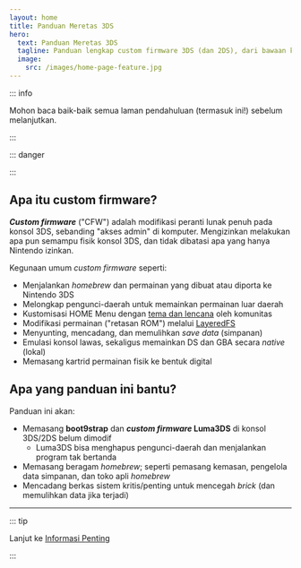 ```yaml
---
layout: home
title: Panduan Meretas 3DS
hero:
  text: Panduan Meretas 3DS
  tagline: Panduan lengkap custom firmware 3DS (dan 2DS), dari bawaan ke boot9strap.
  image:
    src: /images/home-page-feature.jpg
---
```


::: info

Mohon baca baik-baik semua laman pendahuluan (termasuk ini!) sebelum melanjutkan.

:::

::: danger

<!--@include: ./_include/3ds-online.md -->

:::

## Apa itu custom firmware?

_**Custom firmware**_ ("CFW") adalah modifikasi peranti lunak penuh pada konsol 3DS, sebanding "akses admin" di komputer. Mengizinkan melakukan apa pun semampu fisik konsol 3DS, dan tidak dibatasi apa yang hanya Nintendo izinkan.

Kegunaan umum _custom firmware_ seperti:

- Menjalankan _homebrew_ dan permainan yang dibuat atau diporta ke Nintendo 3DS
- Melongkap pengunci-daerah untuk memainkan permainan luar daerah
- Kustomisasi HOME Menu dengan [tema dan lencana](https://themeplaza.art) oleh komunitas
- Modifikasi permainan ("retasan ROM") melalui [LayeredFS](https://github.com/knight-ryu12/godmode9-layeredfs-usage/wiki/Using-Luma3DS'-layeredfs-\(Only-version-8.0-and-higher\))
- Menyunting, mencadang, dan memulihkan _save data_ (simpanan)
- Emulasi konsol lawas, sekaligus memainkan DS dan GBA secara _native_ (lokal)
- Memasang kartrid permainan fisik ke bentuk digital

## Apa yang panduan ini bantu?

Panduan ini akan:

- Memasang **boot9strap** dan **_custom firmware_ Luma3DS** di konsol 3DS/2DS belum dimodif
  - Luma3DS bisa menghapus pengunci-daerah dan menjalankan program tak bertanda
- Memasang beragam _homebrew_; seperti pemasang kemasan, pengelola data simpanan, dan toko apli _homebrew_
- Mencadang berkas sistem kritis/penting untuk mencegah _brick_ (dan memulihkan data jika terjadi)

___

::: tip

Lanjut ke [Informasi Penting](key-information)

:::
